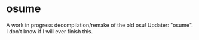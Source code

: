 # osume

A work in progress decompilation/remake of the old osu! Updater: "osume".
I don't know if I will ever finish this.
